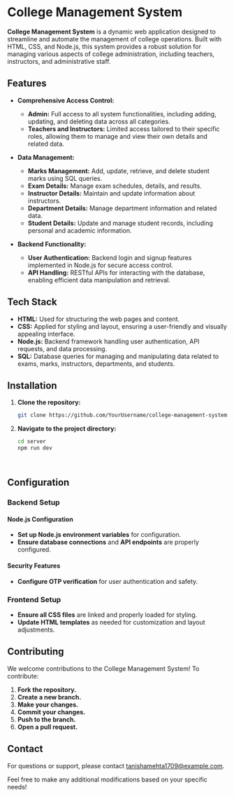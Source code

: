 # College Management System

**College Management System** is a dynamic web application designed to streamline and automate the management of college operations. Built with HTML, CSS, and Node.js, this system provides a robust solution for managing various aspects of college administration, including teachers, instructors, and administrative staff.

## Features

- **Comprehensive Access Control:**
  - **Admin:** Full access to all system functionalities, including adding, updating, and deleting data across all categories.
  - **Teachers and Instructors:** Limited access tailored to their specific roles, allowing them to manage and view their own details and related data.

- **Data Management:**
  - **Marks Management:** Add, update, retrieve, and delete student marks using SQL queries.
  - **Exam Details:** Manage exam schedules, details, and results.
  - **Instructor Details:** Maintain and update information about instructors.
  - **Department Details:** Manage department information and related data.
  - **Student Details:** Update and manage student records, including personal and academic information.

- **Backend Functionality:**
  - **User Authentication:** Backend login and signup features implemented in Node.js for secure access control.
  - **API Handling:** RESTful APIs for interacting with the database, enabling efficient data manipulation and retrieval.

## Tech Stack

- **HTML:** Used for structuring the web pages and content.
- **CSS:** Applied for styling and layout, ensuring a user-friendly and visually appealing interface.
- **Node.js:** Backend framework handling user authentication, API requests, and data processing.
- **SQL:** Database queries for managing and manipulating data related to exams, marks, instructors, departments, and students.

## Installation

1. **Clone the repository:**
   ```bash
   git clone https://github.com/YourUsername/college-management-system/


2. **Navigate to the project directory:**
   ```bash
   cd server
   npm run dev

  

## Configuration

### Backend Setup

#### Node.js Configuration

- **Set up Node.js environment variables** for configuration.
- **Ensure database connections** and **API endpoints** are properly configured.

#### Security Features

- **Configure OTP verification** for user authentication and safety.

### Frontend Setup

- **Ensure all CSS files** are linked and properly loaded for styling.
- **Update HTML templates** as needed for customization and layout adjustments.

## Contributing

We welcome contributions to the College Management System! To contribute:

1. **Fork the repository.**
2. **Create a new branch.**
3. **Make your changes.**
4. **Commit your changes.**
5. **Push to the branch.**
6. **Open a pull request.**

## Contact

For questions or support, please contact [tanishamehta1709@example.com](mailto:tanishamehta1709@example.com).

Feel free to make any additional modifications based on your specific needs!


